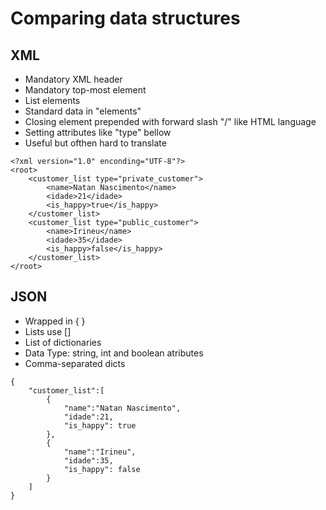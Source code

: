 # Comparing data structures

## XML
- Mandatory XML header
- Mandatory top-most element
- List elements
- Standard data in "elements"
- Closing element prepended with forward slash "/" like HTML language
- Setting attributes like "type" bellow
- Useful but ofthen hard to translate
```
<?xml version="1.0" enconding="UTF-8"?>
<root>
    <customer_list type="private_customer">
        <name>Natan Nascimento</name>
        <idade>21</idade>
        <is_happy>true</is_happy>
    </customer_list>
    <customer_list type="public_customer">
        <name>Irineu</name>
        <idade>35</idade>
        <is_happy>false</is_happy>
    </customer_list>
</root>
```

## JSON
- Wrapped in { }
- Lists use []
- List of dictionaries
- Data Type: string, int and boolean atributes
- Comma-separated dicts
```
{
    "customer_list":[
        {
            "name":"Natan Nascimento",
            "idade":21,
            "is_happy": true
        },
        {
            "name":"Irineu",
            "idade":35,
            "is_happy": false
        }
    ]
}
```

